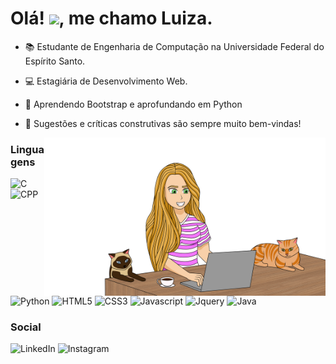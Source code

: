 <h1 align="left">
   Olá! <img src="https://raw.githubusercontent.com/kaueMarques/kaueMarques/master/hi.gif" width="30px">, me chamo Luiza.
</h1>

<p align="left">
 
 - 📚 Estudante de Engenharia de Computação na Universidade Federal do Espírito Santo.

 - 💻 Estagiária de Desenvolvimento Web.

 - 🌱 Aprendendo Bootstrap e aprofundando em Python

 - 💬 Sugestões e críticas construtivas são sempre muito bem-vindas!
   
 </p>
 
 <img src="luiza-finalizado.png" min-width="450px" max-width="450px" width="450px" align="right">

<h3 align="left">
   Linguagens
</h3>

 ![C](https://img.shields.io/badge/C-f053fd?style=for-the-badge&logo=c&logoColor=white)
 ![CPP](https://img.shields.io/badge/C%2B%2B-f053fd?style=for-the-badge&logo=c%2B%2B&logoColor=white)
 ![Python](https://img.shields.io/badge/Python-f053fd?style=for-the-badge&logo=python&logoColor=white)
 ![HTML5](https://img.shields.io/badge/HTML5-f053fd?style=for-the-badge&logo=html5&logoColor=white)
 ![CSS3](https://img.shields.io/badge/CSS3-f053fd?style=for-the-badge&logo=css3&logoColor=white)
 ![Javascript](https://img.shields.io/badge/JavaScript-f053fd?style=for-the-badge&logo=javascript&logoColor=white)
 ![Jquery](https://img.shields.io/badge/jQuery-f053fd?style=for-the-badge&logo=jquery&logoColor=white)
 ![Java](https://img.shields.io/badge/Java-f053fd?style=for-the-badge&logo=java&logoColor=white)

 <h3 align="left"> 
   Social
</h3>

 ![LinkedIn](https://img.shields.io/badge/LinkedIn-f053fd?style=for-the-badge&logo=linkedin&logoColor=white)
 ![Instagram](https://img.shields.io/badge/Instagram-f053fd?style=for-the-badge&logo=instagram&logoColor=white) 
